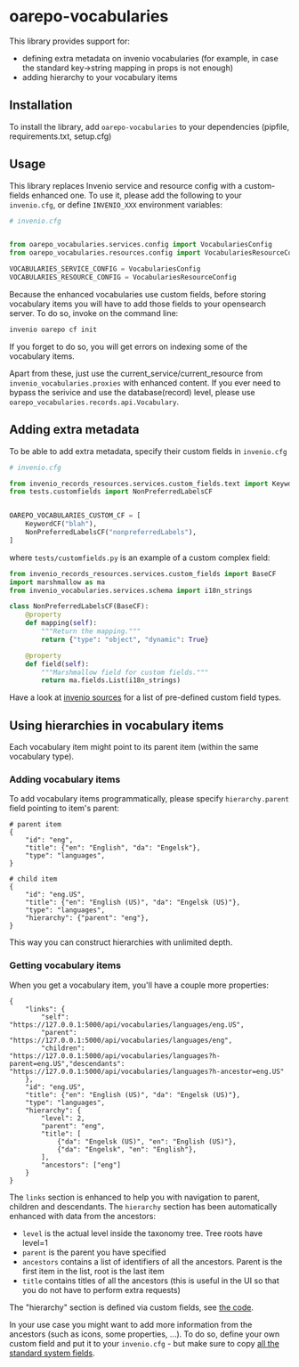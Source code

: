 # oarepo-vocabularies

This library provides support for:

* defining extra metadata on invenio vocabularies (for example, in case the standard key->string mapping in props is not enough)
* adding hierarchy to your vocabulary items

## Installation

To install the library, add `oarepo-vocabularies` to your dependencies (pipfile, requirements.txt, setup.cfg)

## Usage

This library replaces Invenio service and resource config with a custom-fields enhanced one. To use it, please add the following
to your `invenio.cfg`, or define `INVENIO_XXX` environment variables:

```python
# invenio.cfg


from oarepo_vocabularies.services.config import VocabulariesConfig
from oarepo_vocabularies.resources.config import VocabulariesResourceConfig

VOCABULARIES_SERVICE_CONFIG = VocabulariesConfig
VOCABULARIES_RESOURCE_CONFIG = VocabulariesResourceConfig
```

Because the enhanced vocabularies use custom fields, before storing vocabulary items you will have to 
add those fields to your opensearch server. To do so, invoke on the command line:

```bash
invenio oarepo cf init
```

If you forget to do so, you will get errors on indexing some of the vocabulary items.

Apart from these, just use the current_service/current_resource from `invenio_vocabularies.proxies` with enhanced content. If you ever need to bypass the serivice and use the database(record) level, please use `oarepo_vocabularies.records.api.Vocabulary`.

## Adding extra metadata

To be able to add extra metadata, specify their custom fields in `invenio.cfg`

```python
# invenio.cfg

from invenio_records_resources.services.custom_fields.text import KeywordCF
from tests.customfields import NonPreferredLabelsCF


OAREPO_VOCABULARIES_CUSTOM_CF = [
    KeywordCF("blah"),
    NonPreferredLabelsCF("nonpreferredLabels"),
]
```

where `tests/customfields.py` is an example of a custom complex field:

```python
from invenio_records_resources.services.custom_fields import BaseCF
import marshmallow as ma
from invenio_vocabularies.services.schema import i18n_strings

class NonPreferredLabelsCF(BaseCF):
    @property
    def mapping(self):
        """Return the mapping."""
        return {"type": "object", "dynamic": True}

    @property
    def field(self):
        """Marshmallow field for custom fields."""
        return ma.fields.List(i18n_strings)
```

Have a look at [invenio sources](https://github.com/inveniosoftware/invenio-records-resources/tree/master/invenio_records_resources/services/custom_fields) for a list of pre-defined custom field types.

## Using hierarchies in vocabulary items

Each vocabulary item might point to its parent item (within the same vocabulary type).

### Adding vocabulary items

To add vocabulary items programmatically, please specify `hierarchy.parent` field pointing to item's parent:

```json5
# parent item
{
    "id": "eng",
    "title": {"en": "English", "da": "Engelsk"},
    "type": "languages",
}
```

```json5
# child item
{
    "id": "eng.US",
    "title": {"en": "English (US)", "da": "Engelsk (US)"},
    "type": "languages",
    "hierarchy": {"parent": "eng"},
}
```

This way you can construct hierarchies with unlimited depth.

### Getting vocabulary items

When you get a vocabulary item, you'll have a couple more properties:

```json5
{
    "links": {
        "self": "https://127.0.0.1:5000/api/vocabularies/languages/eng.US",
        "parent": "https://127.0.0.1:5000/api/vocabularies/languages/eng",
        "children": "https://127.0.0.1:5000/api/vocabularies/languages?h-parent=eng.US","descendants": "https://127.0.0.1:5000/api/vocabularies/languages?h-ancestor=eng.US"
    },
    "id": "eng.US",
    "title": {"en": "English (US)", "da": "Engelsk (US)"},
    "type": "languages",
    "hierarchy": {
        "level": 2,
        "parent": "eng",
        "title": [
            {"da": "Engelsk (US)", "en": "English (US)"},
            {"da": "Engelsk", "en": "English"},
        ],
        "ancestors": ["eng"]
    }
}
```

The `links` section is enhanced to help you with navigation to parent, children and descendants. The `hierarchy` section has been automatically enhanced with data from the ancestors:

* `level` is the actual level inside the taxonomy tree. Tree roots have level=1
* `parent` is the parent you have specified
* `ancestors` contains a list of identifiers of all the ancestors. Parent is the first item in the list, root is the last item
* `title` contains titles of all the ancestors (this is useful in the UI so that you do not have to perform extra requests)

The "hierarchy" section is defined via custom fields, see [the code](https://github.com/oarepo/oarepo-vocabularies/blob/main/oarepo_vocabularies/services/custom_fields/hierarchy.py).

In your use case you might want to add more information from the ancestors (such as icons, some properties, ...). To do so, define your own custom field and put it to your `invenio.cfg` - but make sure to copy [all the standard system fields](https://github.com/oarepo/oarepo-vocabularies/blob/main/oarepo_vocabularies/config.py).
